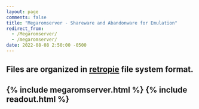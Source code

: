 ```yaml
---
layout: page
comments: false
title: "Megaromserver - Shareware and Abandonware for Emulation"
redirect_from:
  - /Megaromserver/
  - /megaromserver/
date: 2022-08-08 2:50:00 -0500
---
```

Files are organized in [retropie](https://retropie.org.uk/docs/Running-ROMs-from-a-USB-drive/#transfer-the-existing-retropie-file-structure) file system format.
---
{% include megaromserver.html %}
{% include readout.html %}
---


